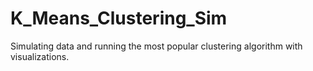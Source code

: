 # K_Means_Clustering_Sim

Simulating data and running the most popular clustering algorithm with visualizations.
